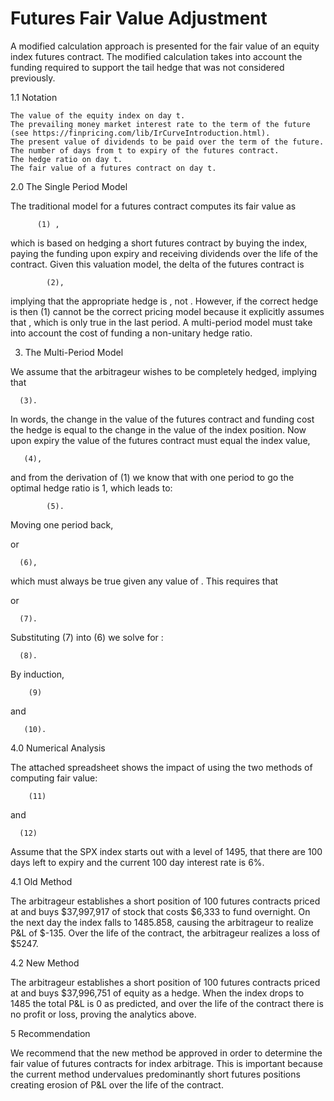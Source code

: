 # Futures Fair Value Adjustment

A modified calculation approach is presented for the fair value of an equity index futures contract. The modified calculation takes into account the funding required to support the tail hedge that was not considered previously.

1.1	Notation
	
 	The value of the equity index on day t.
 	The prevailing money market interest rate to the term of the future (see https://finpricing.com/lib/IrCurveIntroduction.html). 
 	The present value of dividends to be paid over the term of the future.
 	The number of days from t to expiry of the futures contract.
 	The hedge ratio on day t.
 	The fair value of a futures contract on day t.

2.0	The Single Period Model

The traditional model for a futures contract computes its fair value as

		  (1) ,
which is based on hedging a short futures contract by buying the index, paying the funding upon expiry and receiving dividends over the life of the contract. Given this valuation model, the delta of the futures contract is

		    (2),
implying that the appropriate hedge is  , not  . However, if the correct hedge is   then (1) cannot be the correct pricing model because it explicitly assumes that  , which is only true in the last period. A multi-period model must take into account the cost of funding a non-unitary hedge ratio.

3. The Multi-Period Model

We assume that the arbitrageur wishes to be completely hedged, implying that

	  (3).

In words, the change in the value of the futures contract and funding cost the hedge is equal to the change in the value of the index position. Now upon expiry the value of the futures contract must equal the index value,

	   (4),

and from the derivation of (1) we know that with one period to go the optimal hedge ratio is 1, which leads to: 

		 	(5).

Moving one period back,

	 
or

	  (6),

which must always be true given any value of  . This requires that 

	  
or

	  (7).

Substituting (7) into (6) we solve for   :

	  (8).

By induction,

	    (9)
and

	   (10).

4.0	Numerical Analysis

The attached spreadsheet shows the impact of using the two methods of computing fair value:

	 	(11)

and

	  (12)
	
Assume that the SPX index starts out with a level of 1495, that there are 100 days left to expiry and the current 100 day interest rate is 6%. 

4.1	Old Method

The arbitrageur establishes a short position of 100 futures contracts priced at  and buys $37,997,917 of stock that costs $6,333 to fund overnight. On the next day the index falls to 1485.858, causing the arbitrageur to realize P&L of  $-135. Over the life of the contract, the arbitrageur realizes a loss of $5247.     

4.2 New Method

The arbitrageur establishes a short position of 100 futures contracts priced at   and buys $37,996,751 of equity as a hedge. When the index drops to 1485 the total P&L is 0 as predicted, and over the life of the contract there is no profit or loss, proving the analytics above. 

5	Recommendation

We recommend that the new method be approved in order to determine the fair value of futures contracts for index arbitrage. This is important because the current method undervalues predominantly short futures positions creating erosion of P&L over the life of the contract.


